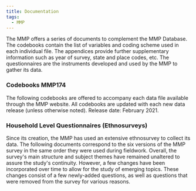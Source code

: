 ```yaml
---
title: Documentation
tags:
  - MMP
---
```

The MMP offers a series of documents to complement the MMP Database. The codebooks contain the list of variables and coding scheme used in each individual file. The appendices provide further supplementary information such as year of survey, state and place codes, etc. The questionnaires are the instruments developed and used by the MMP to gather its data.

### Codebooks MMP174

The following codebooks are offered to accompany each data file available through the MMP website. All codebooks are updated with each new data release (unless otherwise noted). Release date: February 2021.

### Household Level Questionnaires (Ethnosurveys)

Since its creation, the MMP has used an extensive ethnosurvey to collect its data. The following documents correspond to the six versions of the MMP survey in the same order they were used during fieldwork. Overall, the survey's main structure and subject themes have remained unaltered to assure the study's continuity. However, a few changes have been incorporated over time to allow for the study of emerging topics. These changes consist of a few newly-added questions, as well as questions that were removed from the survey for various reasons.
